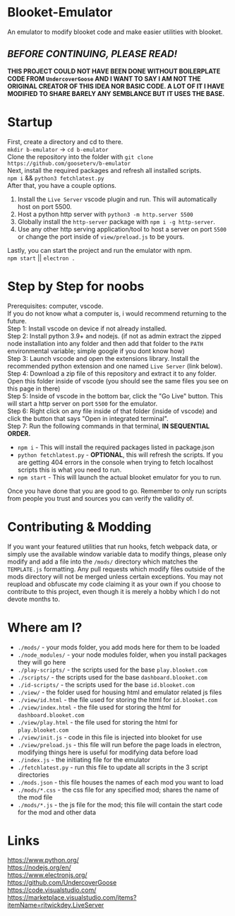 # Blooket-Emulator
An emulator to modify blooket code and make easier utilities with blooket.
## ***BEFORE CONTINUING, PLEASE READ!***<br>
**THIS PROJECT COULD NOT HAVE BEEN DONE WITHOUT BOILERPLATE CODE FROM `UndercoverGoose` AND I WANT TO SAY I AM NOT THE ORIGINAL CREATOR OF THIS IDEA NOR BASIC CODE. A LOT OF IT I HAVE MODIFIED TO SHARE BARELY ANY SEMBLANCE BUT IT USES THE BASE.**

# Startup
First, create a directory and cd to there.<br>
`mkdir b-emulator` -> `cd b-emulator`<br>
Clone the repository into the folder with `git clone https://github.com/gooseterv/b-emulator`<br>
Next, install the required packages and refresh all installed scripts.<br>
`npm i` && `python3 fetchlatest.py`<br>
After that, you have a couple options. <br>
1. Install the `Live Server` vscode plugin and run. This will automatically host on port 5500.
2. Host a python http server with `python3 -m http.server 5500`
3. Globally install the `http-server` package with `npm i -g http-server`.
4. Use any other http serving application/tool to host a server on port `5500` or change the port inside of `view/preload.js` to be yours.

Lastly, you can start the project and run the emulator with npm.<br>
`npm start` || `electron .`

# Step by Step for noobs
Prerequisites: computer, vscode. <br>
If you do not know what a computer is, i would recommend returning to the future.<br>
Step 1: Install vscode on device if not already installed.<br>
Step 2: Install python 3.9+ and nodejs. (if not as admin extract the zipped node installation into any folder and then add that folder to the `PATH` environmental variable; simple google if you dont know how)<br>
Step 3: Launch vscode and open the extensions library. Install the recommended python extension and one named `Live Server` (link below).<br>
Step 4: Download a zip file of this repository and extract it to any folder. Open this folder inside of vscode (you should see the same files you see on this page in there)<br>
Step 5: Inside of vscode in the bottom bar, click the "Go Live" button. This will start a http server on port `5500` for the emulator.<br>
Step 6: Right click on any file inside of that folder (inside of vscode) and click the button that says "Open in integrated terminal".<br>
Step 7: Run the following commands in that terminal, **IN SEQUENTIAL ORDER.**<br>
- `npm i` - This will install the required packages listed in package.json
- `python fetchlatest.py` - **OPTIONAL**, this will refresh the scripts. If you are getting 404 errors in the console when trying to fetch localhost scripts this is what you need to run.
- `npm start` - This will launch the actual blooket emulator for you to run.<br>

Once you have done that you are good to go. Remember to only run scripts from people you trust and sources you can verify the validity of.


# Contributing & Modding
If you want your featured utilities that run hooks, fetch webpack data, or simply use the available window variable data to modify things, please only modify and add a file into the `/mods/` directory which matches the `TEMPLATE.js` formatting. Any pull requests which modify files outside of the mods directory will not be merged unless certain exceptions. You may not reupload and obfuscate my code claiming it as your own if you choose to contribute to this project, even though it is merely a hobby which I do not devote months to. 

# Where am I?
- `./mods/` - your mods folder, you add mods here for them to be loaded
- `./node_modules/` - your node modules folder, when you install packages they will go here
- `./play-scripts/` - the scripts used for the base `play.blooket.com`
- `./scripts/` - the scripts used for the base `dashboard.blooket.com`
- `./id-scripts/` - the scripts used for the base `id.blooket.com`
- `./view/` - the folder used for housing html and emulator related js files
- `./view/id.html` - the file used for storing the html for `id.blooket.com`
- `./view/index.html` - the file used for storing the html for `dashboard.blooket.com`
- `./view/play.html` - the file used for storing the html for `play.blooket.com`
- `./view/init.js` - code in this file is injected into blooket for use
- `./view/preload.js` - this file will run before the page loads in electron, modifying things here is useful for modifying data before load
- `./index.js` - the initiating file for the emulator
- `./fetchlatest.py` - run this file to update all scripts in the 3 script directories
- `./mods.json` - this file houses the names of each mod you want to load
- `./mods/*.css` - the css file for any specified mod; shares the name of the mod file
- `./mods/*.js` - the js file for the mod; this file will contain the start code for the mod and other data

# Links
https://www.python.org/ <br>
https://nodejs.org/en/ <br>
https://www.electronjs.org/ <br>
https://github.com/UndercoverGoose <br>
https://code.visualstudio.com/ <br>
https://marketplace.visualstudio.com/items?itemName=ritwickdey.LiveServer <br>

